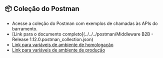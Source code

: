 ## 📦 Coleção do Postman

- Acesse a coleção do Postman com exemplos de chamadas às APIs do barramento.
- [Link para o documento completo](../../../postman/Middleware B2B - Release 1.12.0.postman_collection.json)
- [Link para variáveis de ambiente de homologação](../../../postman/env-stg.postman_environment.json)
- [Link para variáveis de ambiente de produção](../../../postman/env-prd.postman_environment.json)